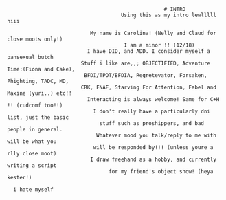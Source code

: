                                                        # INTRO
                                         Using this as my intro lewlllll hiii

                               My name is Carolina! (Nelly and Claud for close moots only!)
                                          I am a minor !! (12/18)
                              I have DID, and ADD. I consider myself a pansexual butch      
                            Stuff i like are,,; OBJECTIFIED, Adventure Time:(Fiona and Cake),
                             BFDI/TPOT/BFDIA, Regretevator, Forsaken, Phighting, TADC, MD, 
                            CRK, FNAF, Starving For Attention, Fabel and Maxine (yuri..) etc!!
                              Interacting is always welcome! Same for C+H !! (cudcomf too!!)
                                I don't really have a particularly dni list, just the basic
                                  stuff such as proshippers, and bad people in general.
                                 Whatever mood you talk/reply to me with will be what you
                                will be responded by!!! (unless youre a rlly close moot)
                               I draw freehand as a hobby, and currently writing a script
                                     for my friend's object show! (heya kester!)

      i hate myself
